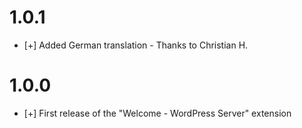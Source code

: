 # 1.0.1

* [+] Added German translation - Thanks to Christian H.


# 1.0.0

* [+] First release of the "Welcome - WordPress Server" extension
